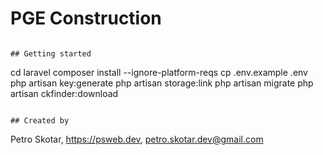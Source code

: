 # PGE Construction

```

## Getting started

```
cd laravel
composer install --ignore-platform-reqs
cp .env.example .env
php artisan key:generate
php artisan storage:link
php artisan migrate
php artisan ckfinder:download
```

## Created by 
```
Petro Skotar,
https://psweb.dev,
petro.skotar.dev@gmail.com
```
